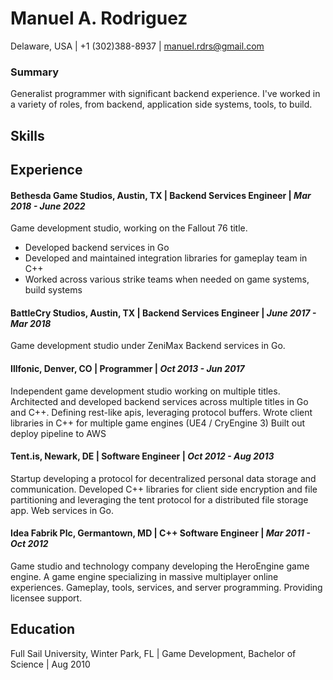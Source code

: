 # Manuel A. Rodriguez
Delaware, USA | +1 (302)388-8937 | manuel.rdrs@gmail.com

### Summary
Generalist programmer with significant backend experience. I've worked in a variety of roles, from backend, application side systems, tools, to build. 

## Skills

## Experience
#### Bethesda Game Studios, Austin, TX | Backend Services Engineer | _Mar 2018 - June 2022_
Game development studio, working on the Fallout 76 title.
* Developed backend services in Go
* Developed and maintained integration libraries for gameplay team in C++
* Worked across various strike teams when needed on game systems, build systems

#### BattleCry Studios, Austin, TX | Backend Services Engineer | _June 2017 - Mar 2018_
Game development studio under ZeniMax
Backend services in Go.

#### Illfonic, Denver, CO | Programmer | _Oct 2013 - Jun 2017_
Independent game development studio working on multiple titles.
Architected  and developed backend services across multiple titles in Go and C++.
Defining rest-like apis, leveraging protocol buffers.
Wrote client libraries in C++ for multiple game engines (UE4 / CryEngine 3)
Built out deploy pipeline to AWS

#### Tent.is, Newark, DE | Software Engineer | _Oct 2012 - Aug 2013_
Startup developing a protocol for decentralized personal data storage and communication. 
Developed C++ libraries for client side encryption and file partitioning and leveraging the tent protocol for a distributed file storage app.
Web services in Go.

#### Idea Fabrik Plc, Germantown, MD | C++ Software Engineer | _Mar 2011 - Oct 2012_
Game studio and technology company developing the HeroEngine game engine. A game engine specializing in massive multiplayer online experiences.
Gameplay, tools, services,  and server programming.
Providing licensee support.

## Education
Full Sail University, Winter Park, FL | Game Development, Bachelor of Science | Aug 2010
